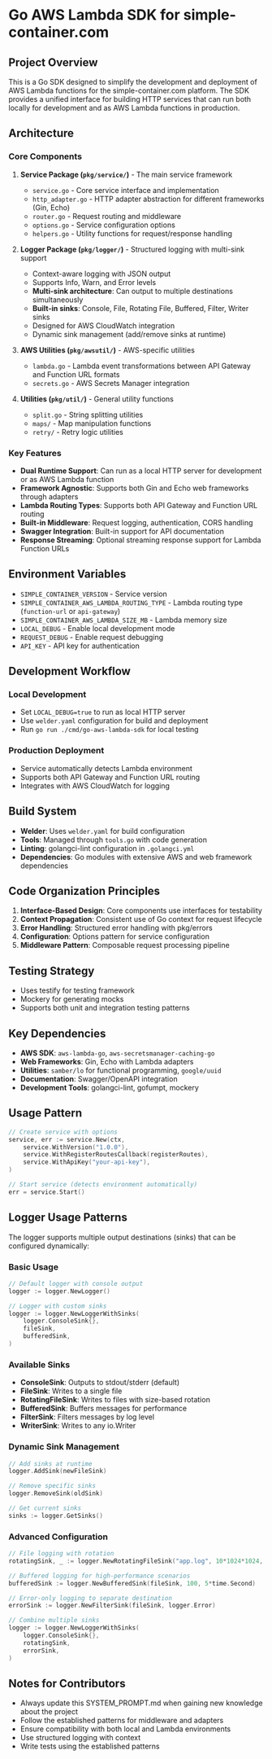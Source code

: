 # Go AWS Lambda SDK for simple-container.com

## Project Overview

This is a Go SDK designed to simplify the development and deployment of AWS Lambda functions for the simple-container.com platform. The SDK provides a unified interface for building HTTP services that can run both locally for development and as AWS Lambda functions in production.

## Architecture

### Core Components

1. **Service Package (`pkg/service/`)** - The main service framework
   - `service.go` - Core service interface and implementation
   - `http_adapter.go` - HTTP adapter abstraction for different frameworks (Gin, Echo)
   - `router.go` - Request routing and middleware
   - `options.go` - Service configuration options
   - `helpers.go` - Utility functions for request/response handling

2. **Logger Package (`pkg/logger/`)** - Structured logging with multi-sink support
   - Context-aware logging with JSON output
   - Supports Info, Warn, and Error levels
   - **Multi-sink architecture**: Can output to multiple destinations simultaneously
   - **Built-in sinks**: Console, File, Rotating File, Buffered, Filter, Writer sinks
   - Designed for AWS CloudWatch integration
   - Dynamic sink management (add/remove sinks at runtime)

3. **AWS Utilities (`pkg/awsutil/`)** - AWS-specific utilities
   - `lambda.go` - Lambda event transformations between API Gateway and Function URL formats
   - `secrets.go` - AWS Secrets Manager integration

4. **Utilities (`pkg/util/`)** - General utility functions
   - `split.go` - String splitting utilities
   - `maps/` - Map manipulation functions
   - `retry/` - Retry logic utilities

### Key Features

- **Dual Runtime Support**: Can run as a local HTTP server for development or as AWS Lambda function
- **Framework Agnostic**: Supports both Gin and Echo web frameworks through adapters
- **Lambda Routing Types**: Supports both API Gateway and Function URL routing
- **Built-in Middleware**: Request logging, authentication, CORS handling
- **Swagger Integration**: Built-in support for API documentation
- **Response Streaming**: Optional streaming response support for Lambda Function URLs

## Environment Variables

- `SIMPLE_CONTAINER_VERSION` - Service version
- `SIMPLE_CONTAINER_AWS_LAMBDA_ROUTING_TYPE` - Lambda routing type (`function-url` or `api-gateway`)
- `SIMPLE_CONTAINER_AWS_LAMBDA_SIZE_MB` - Lambda memory size
- `LOCAL_DEBUG` - Enable local development mode
- `REQUEST_DEBUG` - Enable request debugging
- `API_KEY` - API key for authentication

## Development Workflow

### Local Development
- Set `LOCAL_DEBUG=true` to run as local HTTP server
- Use `welder.yaml` configuration for build and deployment
- Run `go run ./cmd/go-aws-lambda-sdk` for local testing

### Production Deployment
- Service automatically detects Lambda environment
- Supports both API Gateway and Function URL routing
- Integrates with AWS CloudWatch for logging

## Build System

- **Welder**: Uses `welder.yaml` for build configuration
- **Tools**: Managed through `tools.go` with code generation
- **Linting**: golangci-lint configuration in `.golangci.yml`
- **Dependencies**: Go modules with extensive AWS and web framework dependencies

## Code Organization Principles

1. **Interface-Based Design**: Core components use interfaces for testability
2. **Context Propagation**: Consistent use of Go context for request lifecycle
3. **Error Handling**: Structured error handling with pkg/errors
4. **Configuration**: Options pattern for service configuration
5. **Middleware Pattern**: Composable request processing pipeline

## Testing Strategy

- Uses testify for testing framework
- Mockery for generating mocks
- Supports both unit and integration testing patterns

## Key Dependencies

- **AWS SDK**: `aws-lambda-go`, `aws-secretsmanager-caching-go`
- **Web Frameworks**: Gin, Echo with Lambda adapters
- **Utilities**: `samber/lo` for functional programming, `google/uuid`
- **Documentation**: Swagger/OpenAPI integration
- **Development Tools**: golangci-lint, gofumpt, mockery

## Usage Pattern

```go
// Create service with options
service, err := service.New(ctx,
    service.WithVersion("1.0.0"),
    service.WithRegisterRoutesCallback(registerRoutes),
    service.WithApiKey("your-api-key"),
)

// Start service (detects environment automatically)
err = service.Start()
```

## Logger Usage Patterns

The logger supports multiple output destinations (sinks) that can be configured dynamically:

### Basic Usage
```go
// Default logger with console output
logger := logger.NewLogger()

// Logger with custom sinks
logger := logger.NewLoggerWithSinks(
    logger.ConsoleSink{},
    fileSink,
    bufferedSink,
)
```

### Available Sinks
- **ConsoleSink**: Outputs to stdout/stderr (default)
- **FileSink**: Writes to a single file
- **RotatingFileSink**: Writes to files with size-based rotation
- **BufferedSink**: Buffers messages for performance
- **FilterSink**: Filters messages by log level
- **WriterSink**: Writes to any io.Writer

### Dynamic Sink Management
```go
// Add sinks at runtime
logger.AddSink(newFileSink)

// Remove specific sinks
logger.RemoveSink(oldSink)

// Get current sinks
sinks := logger.GetSinks()
```

### Advanced Configuration
```go
// File logging with rotation
rotatingSink, _ := logger.NewRotatingFileSink("app.log", 10*1024*1024, 5)

// Buffered logging for high-performance scenarios
bufferedSink := logger.NewBufferedSink(fileSink, 100, 5*time.Second)

// Error-only logging to separate destination
errorSink := logger.NewFilterSink(fileSink, logger.Error)

// Combine multiple sinks
logger := logger.NewLoggerWithSinks(
    logger.ConsoleSink{},
    rotatingSink,
    errorSink,
)
```

## Notes for Contributors

- Always update this SYSTEM_PROMPT.md when gaining new knowledge about the project
- Follow the established patterns for middleware and adapters
- Ensure compatibility with both local and Lambda environments
- Use structured logging with context
- Write tests using the established patterns
